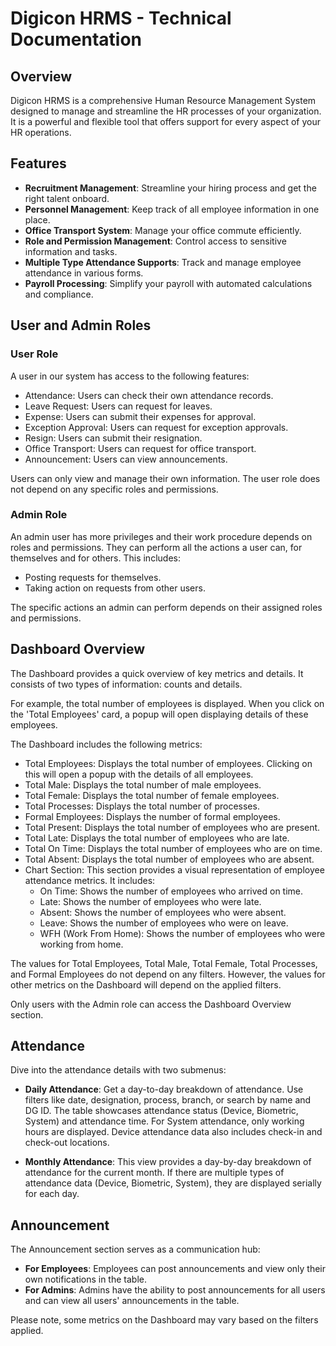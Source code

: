 # Digicon HRMS - Technical Documentation

## Overview

Digicon HRMS is a comprehensive Human Resource Management System designed to manage and streamline the HR processes of your organization. It is a powerful and flexible tool that offers support for every aspect of your HR operations.

## Features

- **Recruitment Management**: Streamline your hiring process and get the right talent onboard.
- **Personnel Management**: Keep track of all employee information in one place.
- **Office Transport System**: Manage your office commute efficiently.
- **Role and Permission Management**: Control access to sensitive information and tasks.
- **Multiple Type Attendance Supports**: Track and manage employee attendance in various forms.
- **Payroll Processing**: Simplify your payroll with automated calculations and compliance.

## User and Admin Roles

### User Role

A user in our system has access to the following features:

* Attendance: Users can check their own attendance records.
* Leave Request: Users can request for leaves.
* Expense: Users can submit their expenses for approval.
* Exception Approval: Users can request for exception approvals.
* Resign: Users can submit their resignation.
* Office Transport: Users can request for office transport.
* Announcement: Users can view announcements.

Users can only view and manage their own information. The user role does not depend on any specific roles and permissions.

### Admin Role

An admin user has more privileges and their work procedure depends on roles and permissions. They can perform all the actions a user can, for themselves and for others. This includes:

* Posting requests for themselves.
* Taking action on requests from other users.

The specific actions an admin can perform depends on their assigned roles and permissions.

## Dashboard Overview

The Dashboard provides a quick overview of key metrics and details. It consists of two types of information: counts and details.

For example, the total number of employees is displayed. When you click on the 'Total Employees' card, a popup will open displaying details of these employees.

The Dashboard includes the following metrics:

* Total Employees: Displays the total number of employees. Clicking on this will open a popup with the details of all employees.
* Total Male: Displays the total number of male employees.
* Total Female: Displays the total number of female employees.
* Total Processes: Displays the total number of processes.
* Formal Employees: Displays the number of formal employees.
* Total Present: Displays the total number of employees who are present.
* Total Late: Displays the total number of employees who are late.
* Total On Time: Displays the total number of employees who are on time.
* Total Absent: Displays the total number of employees who are absent.
* Chart Section: This section provides a visual representation of employee attendance metrics. It includes:
  * On Time: Shows the number of employees who arrived on time.
  * Late: Shows the number of employees who were late.
  * Absent: Shows the number of employees who were absent.
  * Leave: Shows the number of employees who were on leave.
  * WFH (Work From Home): Shows the number of employees who were working from home.

The values for Total Employees, Total Male, Total Female, Total Processes, and Formal Employees do not depend on any filters. However, the values for other metrics on the Dashboard will depend on the applied filters.

Only users with the Admin role can access the Dashboard Overview section.

## Attendance

Dive into the attendance details with two submenus:

- **Daily Attendance**: Get a day-to-day breakdown of attendance. Use filters like date, designation, process, branch, or search by name and DG ID. The table showcases attendance status (Device, Biometric, System) and attendance time. For System attendance, only working hours are displayed. Device attendance data also includes check-in and check-out locations.

- **Monthly Attendance**: This view provides a day-by-day breakdown of attendance for the current month. If there are multiple types of attendance data (Device, Biometric, System), they are displayed serially for each day.

## Announcement

The Announcement section serves as a communication hub:

- **For Employees**: Employees can post announcements and view only their own notifications in the table.
- **For Admins**: Admins have the ability to post announcements for all users and can view all users' announcements in the table.

Please note, some metrics on the Dashboard may vary based on the filters applied.
